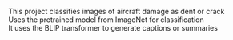 This project classifies images of aircraft damage as dent or crack <br>
Uses the pretrained model from ImageNet for classification <br>
It uses the BLIP transformer to generate captions or summaries

